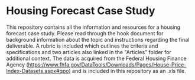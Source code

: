 # Housing Forecast Case Study

This repository contains all the information and resources for a housing forecast case study. Please read through the hook document for background information about the topic and instructions regarding the final deliverable. A rubric is included which outlines the criteria and specifications and two articles also linked in the "Articles" folder for additional context. The data is acquired from the Federal Housing Finance Agency (https://www.fhfa.gov/DataTools/Downloads/Pages/House-Price-Index-Datasets.aspx#qpo) and is included in this repository as an .xls file.  
